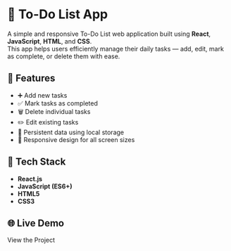 # 📝 To-Do List App

A simple and responsive To-Do List web application built using **React**, **JavaScript**, **HTML**, and **CSS**.  
This app helps users efficiently manage their daily tasks — add, edit, mark as complete, or delete them with ease.

## 🚀 Features
- ➕ Add new tasks
- ✅ Mark tasks as completed
- 🗑️ Delete individual tasks
- ✏️ Edit existing tasks
- 💾 Persistent data using local storage
- 📱 Responsive design for all screen sizes

## 🧠 Tech Stack
- **React.js**
- **JavaScript (ES6+)**
- **HTML5**
- **CSS3**

## 🌐 Live Demo
View the Project
